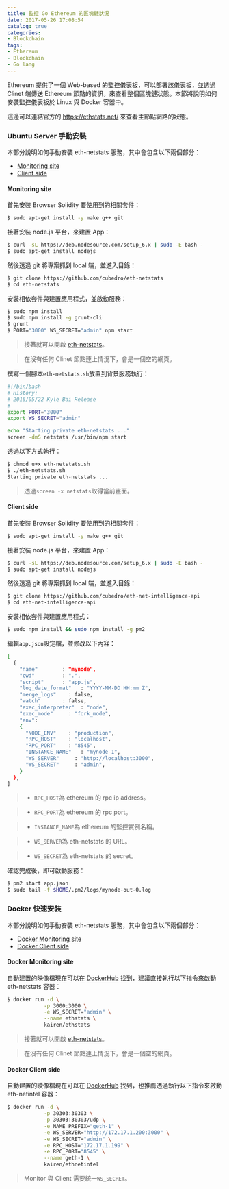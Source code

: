 ```yaml
---
title: 監控 Go Ethereum 的區塊鏈狀況
date: 2017-05-26 17:08:54
catalog: true
categories:
- Blockchain
tags:
- Ethereum
- Blockchain
- Go lang
---
```

Ethereum 提供了一個 Web-based 的監控儀表板，可以部署該儀表板，並透過 Clinet 端傳送 Ethereum 節點的資訊，來查看整個區塊鏈狀態。本節將說明如何安裝監控儀表板於 Linux 與 Docker 容器中。

這邊可以連結官方的 https://ethstats.net/ 來查看主節點網路的狀態。

<!--more-->

###  Ubuntu Server 手動安裝
本部分說明如何手動安裝 eth-netstats 服務，其中會包含以下兩個部分：

- [Monitoring site](#monitoring-site)
- [Client side](#client-side)

#### Monitoring site
首先安裝 Browser Solidity 要使用到的相關套件：
```sh
$ sudo apt-get install -y make g++ git
```

接著安裝 node.js 平台，來建置 App：
```sh
$ curl -sL https://deb.nodesource.com/setup_6.x | sudo -E bash -
$ sudo apt-get install nodejs
```

然後透過 git 將專案抓到 local 端，並進入目錄：
```sh
$ git clone https://github.com/cubedro/eth-netstats
$ cd eth-netstats
```

安裝相依套件與建置應用程式，並啟動服務：
```sh
$ sudo npm install
$ sudo npm install -g grunt-cli
$ grunt
$ PORT="3000" WS_SECRET="admin" npm start
```
> 接著就可以開啟 [eth-netstats](http://localhost:3000)。

> 在沒有任何 Clinet 節點連上情況下，會是一個空的網頁。

撰寫一個腳本`eth-netstats.sh`放置到背景服務執行：
```sh
#!/bin/bash
# History:
# 2016/05/22 Kyle Bai Release
#
export PORT="3000"
export WS_SECRET="admin"

echo "Starting private eth-netstats ..."
screen -dmS netstats /usr/bin/npm start
```

透過以下方式執行：
```sh
$ chmod u+x eth-netstats.sh
$ ./eth-netstats.sh
Starting private eth-netstats ...
```
> 透過`screen -x netstats`取得當前畫面。

#### Client side
首先安裝 Browser Solidity 要使用到的相關套件：
```sh
$ sudo apt-get install -y make g++ git
```

接著安裝 node.js 平台，來建置 App：
```sh
$ curl -sL https://deb.nodesource.com/setup_6.x | sudo -E bash -
$ sudo apt-get install nodejs
```

然後透過 git 將專案抓到 local 端，並進入目錄：
```sh
$ git clone https://github.com/cubedro/eth-net-intelligence-api
$ cd eth-net-intelligence-api
```

安裝相依套件與建置應用程式：
```sh
$ sudo npm install && sudo npm install -g pm2
```

編輯`app.json`設定檔，並修改以下內容：
```sh
[
  {
    "name"        : "mynode",
    "cwd"         : ".",
    "script"      : "app.js",
    "log_date_format"   : "YYYY-MM-DD HH:mm Z",
    "merge_logs"    : false,
    "watch"       : false,
    "exec_interpreter"  : "node",
    "exec_mode"     : "fork_mode",
    "env":
    {
      "NODE_ENV"    : "production",
      "RPC_HOST"    : "localhost",
      "RPC_PORT"    : "8545",
      "INSTANCE_NAME"   : "mynode-1",
      "WS_SERVER"     : "http://localhost:3000",
      "WS_SECRET"     : "admin",
    }
  },
]
```
> * `RPC_HOST`為 ethereum 的 rpc ip address。

> * `RPC_PORT`為 ethereum 的 rpc port。

> * `INSTANCE_NAME`為 ethereum 的監控實例名稱。

> * `WS_SERVER`為 eth-netstats 的 URL。

> * `WS_SECRET`為 eth-netstats 的 secret。

確認完成後，即可啟動服務：
```sh
$ pm2 start app.json
$ sudo tail -f $HOME/.pm2/logs/mynode-out-0.log
```

### Docker 快速安裝
本部分說明如何手動安裝 eth-netstats 服務，其中會包含以下兩個部分：

- [Docker Monitoring site](#docker-monitoring-site)
- [Docker Client side](#docker-client-side)

#### Docker Monitoring site
自動建置的映像檔現在可以在 [DockerHub](https://hub.docker.com/r/kairen/ethstats/) 找到，建議直接執行以下指令來啟動 eth-netstats 容器：
```sh
$ docker run -d \
            -p 3000:3000 \
            -e WS_SECRET="admin" \
            --name ethstats \
            kairen/ethstats
```
> 接著就可以開啟 [eth-netstats](http://localhost:3000)。

> 在沒有任何 Clinet 節點連上情況下，會是一個空的網頁。

#### Docker Client side
自動建置的映像檔現在可以在 [DockerHub](https://hub.docker.com/r/kairen/ethnetintel/) 找到，也推薦透過執行以下指令來啟動 eth-netintel 容器：
```sh
$ docker run -d \
            -p 30303:30303 \
            -p 30303:30303/udp \
            -e NAME_PREFIX="geth-1" \
            -e WS_SERVER="http://172.17.1.200:3000" \
            -e WS_SECRET="admin" \
            -e RPC_HOST="172.17.1.199" \
            -e RPC_PORT="8545" \
            --name geth-1 \
            kairen/ethnetintel
```
> Monitor 與 Client 需要統一`WS_SECRET`。
